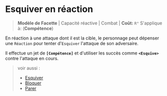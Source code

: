 # Esquiver en réaction

> **Modèle de Facette** \| Capacité réactive \| Combat \| **Coût:** `R°` S'applique à: \(**Compétence**\)

En réaction à une attaque dont il est la cible, le personnage peut dépenser une `Réaction` pour tenter d'`Esquiver` l'attaque de son adversaire.

Il effectue un jet de **`[Compétence]`** et d'utiliser les succès comme **`<Esquive>`** contre l'attaque en cours.

> voir aussi :
>
> * [Esquiver](https://trello.com/c/OUGIeI4Y/118) 
> * [Bloquer](https://trello.com/c/djn43Sx7/51)
> * [Parer](https://trello.com/c/wZfjrBjI/62)


